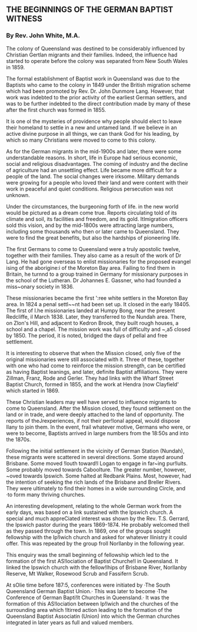 ## THE BEGINNINGS OF THE GERMAN BAPTIST WITNESS
### By Rev. John White, M.A.

The colony of Queensland was destined to be considerably
influenced by Christian Gertlan migrants and their families. Indeed,
the influence had started to operate before the colony was separated
from New South Wales in 1859.

The formal establishment of Baptist work in Queensland was due
to the Baptists who came to the colony in 1849 under the British
migration scheme which had been promoted by Rev. Dr. John Dunmore
Lang. However, that work was indebted to the prior activity of the
earliest German settlers, and was to be further indebted to the direct
contribution made by many of these after the first church was formed
in 1855.

It is one ol the mysteries of providence why people should elect
to leave their homeland to settle in a new and untamed land. If we
believe in an active divine purpose in all things, we can thank God
for his leading, by which so many Christians were moved to come to
this colony.

As for the German migrants in the mid-1900s and later, there
were some understandable reasons. In short, life in Europe had serious
economic, social and religious disadvantages. The coming of industry
and the decline of agriculture had an unsettling effect. Life became
more difficult for a people of the land. The social changes were
irksome. Military demands were growing for a people who loved their
land and were content with their work in peaceful and quiet conditions.
Religious persecution was not unknown.

Under the circumstances, the burgeoning forth of life. in the new
world would be pictured as a dream come true. Reports circulating told
of its climate and soil, its facilities and freedom, and its gold.
Itlmigration officers sold this vision, and by the mid-1800s were
attracting large numbers, including some thousands who then or later
came to Queensland. They were to find the great benefits, but also the
hardships of pioneering life.

The first Germans to come to Queensland were a truly apostolic
twelve, together with their families. They also came as a result of
the work of Dr Lang. He had gone overseas to enlist missionaries for
the proposed evangel ising of the aborigine:i of the Moreton Bay area.
Failing to find them in Britain, he turnnd to a group trained in
Germany for missionary purposes in the school of the Lutheran. Dr
Johannes E. Gassner, who had founded a miss~onary society in 1836.

These missionaries became the first ':ree white settlers in the
Moreton Bay area. In 1824 a penal settl~~nt had been set up. It
closed in the early 18405. The first of I.he missionaries landed at
Humpy Bong, near the present Redcliffe, il March 1838. Later, they
transferred to the Nundah area. There, on Zlon's Hill, and adjacent to
Kedron Brook, they built rough houses, a school and a chapel. The
mission work was full of difficulty and ~,a5 closed by 1850. The
period, it is noted, bridged the days of pellal and free settlement.

It is interesting to observe that when the Mission closed, only
five of the original missionaries were still associated with it. Three
of these, together with one who had come to reinforce the mission
strength, can be certified as having Baptist leanings, and later,
definite Baptist affiliations. They were Zillman, Franz, Rode and
Gerler. They had links with the Wharf Street Baptist Church, formed in
1855, and the work at Hendra (now Clayfield' which started in 1869.

These Christian leaders may well have served to influence
migrants to come to Queensland. After the Mission closed, they found
settlement on the land or in trade, and were deeply attached to the
land of opportunity. The reports of theJrexperiences, if not their
per!lonal appeal, would dispose lIany to join them. In the event, frail
whatever motive, Germans who were, or were to become, Baptists arrived
in large numbers from the 18:50s and into the 1870s.

Following the initial settlement in the vicinity of German
Station (Nundah), these migrants were scattered in several directions.
Some stayed around Brisbane. Some moved !louth toward!l Logan to engage
in far~ing pur!luits. Some probably moved towards Caboolture. The
greater number, however, ~oved towards Ipswich. Some halted at Redbank
Plains. Most, however, had the intention of seeking the rich lands of
the Brisbane and Breller Rivers. They were ultimately to find their
homes in a wide surrounding Circle, and ·to form many thriving
churches. 

An interesting development, relating to the whole German work
from the early days, was based on a link sustained with the Ipswich
church. A special and much appreCiated interest was shown by the Rev.
T.S. Gerrard, the Ipswich pastor during the years 1869-1874. He
probably welcomed thell as they passed through the town. In 1869, one
of the groups sought fellowship with the Ip!lwich church and asked for
whatever lIinistry it could offer. This was repeated by the group froll
Norllanby in the following year.

This enquiry was the small beginning of fellowship which led to
the formation of the first AS!lociation of Baptist Churche!l in
Queensland. It linked the Ipswich church with the fellow!lhips of
Brisbane River, Norllanby Reserve, Mt Walker, Rosewood Scrub and
Fassifern Scrub.

At sOlie time before 187:5, conferences were initiated by ·The
South Queensland German Baptist Union.· This was later to become ·The
Conference of German Bapti!lt Churches in Queensland.· It was the
formation of this AS!lociation between Ip!lwich and the churches of the
surrounding area which !ltirred action leading to the formation of the
Queensland Baptist Associatin (Union) into which the German churches
integrated in later years as full and valued members.
